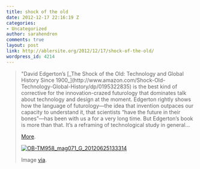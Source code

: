 ```yaml
---
title: shock of the old
date: 2012-12-17 22:16:19 Z
categories:
- Uncategorized
author: sarahendren
comments: true
layout: post
link: http://ablersite.org/2012/12/17/shock-of-the-old/
wordpress_id: 4214
---
```


<blockquote>"David Edgerton’s [_The Shock of the Old: Technology and Global History Since 1900_](http://www.amazon.com/Shock-Old-Technology-Global-History/dp/0195322835) is the best kind of corrective for the innovation-crazed futurology that dominates talk about technology and design at the moment. Edgerton rightly shows how the language of futurology—the idea that invention outpaces our capacity to understand it, that scientists “have the future in their bones”—has been with us a for a very long time. But Edgerton’s book is more than that. It’s a reframing of technological study in general...

[More](http://sarahendren.net/2012/12/17/shock-of-the-old-a-history-of-things/).

[![OB-TM958_mag071_G_20120625133314](http://ablersite.files.wordpress.com/2012/12/ob-tm958_mag071_g_20120625133314.jpg)](http://ablersite.org/2012/12/17/shock-of-the-old/ob-tm958_mag071_g_20120625133314/#main)

Image [via](http://http://www.google.com/imgres?hl=en&client=firefox-a&hs=Bq4&sa=X&tbo=d&rls=org.mozilla:en-US:official&biw=1864&bih=1020&tbm=isch&tbnid=2t-DKAzpkFTESM:&imgrefurl=http://online.wsj.com/article/SB10001424052702304765304577482580429791656.html&docid=OeNMjW3ymnqD5M&imgurl=http://si.wsj.net/public/resources/images/OB-TM958_mag071_G_20120625133314.jpg&w=553&h=369&ei=ipfPUOLQDOu_0QGD8oC4DA&zoom=1&iact=hc&vpx=413&vpy=136&dur=2357&hovh=183&hovw=275&tx=111&ty=76&sig=118228987373135223583&page=1&tbnh=146&tbnw=229&start=0&ndsp=64&ved=1t:429,r:3,s:0,i:100).</blockquote>
